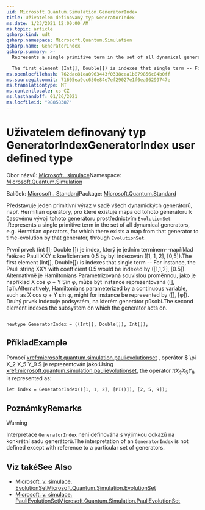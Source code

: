 ```yaml
---
uid: Microsoft.Quantum.Simulation.GeneratorIndex
title: Uživatelem definovaný typ GeneratorIndex
ms.date: 1/23/2021 12:00:00 AM
ms.topic: article
qsharp.kind: udt
qsharp.namespace: Microsoft.Quantum.Simulation
qsharp.name: GeneratorIndex
qsharp.summary: >-
  Represents a single primitive term in the set of all dynamical generators, e.g. Hermitian operators, for which there exists a map from that generator to time-evolution by that generator, through `EvolutionSet`.

  The first element (Int[], Double[]) is indexes that single term -- For instance, the Pauli string XXY with coefficient 0.5 would be indexed by ([1,1,2], [0.5]). Alternatively, Hamiltonians parameterized by a continuous variable, such as X cos φ + Y sin φ, might for instance be represented by ([], [φ]). The second element indexes the subsystem on which the generator acts on.
ms.openlocfilehash: 762dac81ea0963443f0338cea1b879856c84b0ff
ms.sourcegitcommit: 71605ea9cc630e84e7ef29027e1f0ea06299747e
ms.translationtype: MT
ms.contentlocale: cs-CZ
ms.lasthandoff: 01/26/2021
ms.locfileid: "98858387"
---
```

# <a name="generatorindex-user-defined-type"></a><span data-ttu-id="c8037-102">Uživatelem definovaný typ GeneratorIndex</span><span class="sxs-lookup"><span data-stu-id="c8037-102">GeneratorIndex user defined type</span></span>

<span data-ttu-id="c8037-103">Obor názvů: [Microsoft.. simulace](xref:Microsoft.Quantum.Simulation)</span><span class="sxs-lookup"><span data-stu-id="c8037-103">Namespace: [Microsoft.Quantum.Simulation](xref:Microsoft.Quantum.Simulation)</span></span>

<span data-ttu-id="c8037-104">Balíček: [Microsoft.. Standard](https://nuget.org/packages/Microsoft.Quantum.Standard)</span><span class="sxs-lookup"><span data-stu-id="c8037-104">Package: [Microsoft.Quantum.Standard](https://nuget.org/packages/Microsoft.Quantum.Standard)</span></span>


<span data-ttu-id="c8037-105">Představuje jeden primitivní výraz v sadě všech dynamických generátorů, např. Hermitian operátory, pro které existuje mapa od tohoto generátoru k časovému vývoji tohoto generátoru prostřednictvím `EvolutionSet` .</span><span class="sxs-lookup"><span data-stu-id="c8037-105">Represents a single primitive term in the set of all dynamical generators, e.g. Hermitian operators, for which there exists a map from that generator to time-evolution by that generator, through `EvolutionSet`.</span></span>

<span data-ttu-id="c8037-106">První prvek (int []; Double []) je index, který je jedním termínem--například řetězec Pauli XXY s koeficientem 0,5 by byl indexován ([1, 1, 2], [0,5]).</span><span class="sxs-lookup"><span data-stu-id="c8037-106">The first element (Int[], Double[]) is indexes that single term -- For instance, the Pauli string XXY with coefficient 0.5 would be indexed by ([1,1,2], [0.5]).</span></span> <span data-ttu-id="c8037-107">Alternativně je Hamiltonians Parametrizovaná souvislou proměnnou, jako je například X cos φ + Y Sin φ, může být instance reprezentovaná ([], [φ]).</span><span class="sxs-lookup"><span data-stu-id="c8037-107">Alternatively, Hamiltonians parameterized by a continuous variable, such as X cos φ + Y sin φ, might for instance be represented by ([], [φ]).</span></span> <span data-ttu-id="c8037-108">Druhý prvek indexuje podsystém, na kterém generátor působí.</span><span class="sxs-lookup"><span data-stu-id="c8037-108">The second element indexes the subsystem on which the generator acts on.</span></span>

```qsharp

newtype GeneratorIndex = ((Int[], Double[]), Int[]);
```



## <a name="example"></a><span data-ttu-id="c8037-109">Příklad</span><span class="sxs-lookup"><span data-stu-id="c8037-109">Example</span></span>

<span data-ttu-id="c8037-110">Pomocí  <xref:microsoft.quantum.simulation.paulievolutionset> , operátor $ \pi X_2 X_5 Y_9 $ je reprezentován jako:</span><span class="sxs-lookup"><span data-stu-id="c8037-110">Using  <xref:microsoft.quantum.simulation.paulievolutionset>, the operator $\pi X_2 X_5 Y_9$ is represented as:</span></span>

```qsharp
let index = GeneratorIndex(([1, 1, 2], [PI()]), [2, 5, 9]);
```

## <a name="remarks"></a><span data-ttu-id="c8037-111">Poznámky</span><span class="sxs-lookup"><span data-stu-id="c8037-111">Remarks</span></span>

> [!WARNING]
> <span data-ttu-id="c8037-112">Interpretace `GeneratorIndex` není definována s výjimkou odkazů na konkrétní sadu generátorů.</span><span class="sxs-lookup"><span data-stu-id="c8037-112">The interpretation of an `GeneratorIndex` is not defined except with reference to a particular set of generators.</span></span>

## <a name="see-also"></a><span data-ttu-id="c8037-113">Viz také</span><span class="sxs-lookup"><span data-stu-id="c8037-113">See Also</span></span>

- [<span data-ttu-id="c8037-114">Microsoft. v. simulace. EvolutionSet</span><span class="sxs-lookup"><span data-stu-id="c8037-114">Microsoft.Quantum.Simulation.EvolutionSet</span></span>](xref:Microsoft.Quantum.Simulation.EvolutionSet)
- [<span data-ttu-id="c8037-115">Microsoft. v. simulace. PauliEvolutionSet</span><span class="sxs-lookup"><span data-stu-id="c8037-115">Microsoft.Quantum.Simulation.PauliEvolutionSet</span></span>](xref:Microsoft.Quantum.Simulation.PauliEvolutionSet)